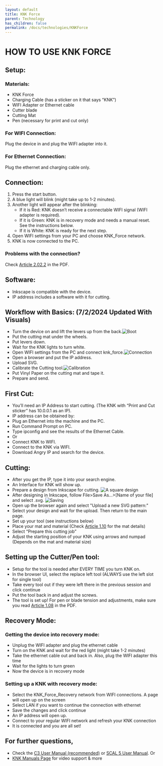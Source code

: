 ```yaml
---
layout: default
title: KNK Force
parent: Technology
has_children: false
permalink: /docs/technologies/KNKForce
---
```


# HOW TO USE KNK FORCE
  
 ## Setup:

 ### Materials:
   - KNK Force
   - Charging Cable (has a sticker on it that says “KNK”)
   - WIFI Adapter or Ethernet cable 
   - Cutter blade
   - Cutting Mat
   - Pen (necessary for print and cut only)

 ### For WIFI Connection:
 Plug the device in and plug the WIFI adapter into it.

 ### For Ethernet Connection:
 Plug the ethernet and charging cable only.

 ## Connection:
   1. Press the start button.
   2. A blue light will blink (might take up to 1-2 minutes).
   3. Another light will appear after the blinking:
      - If it is Red: KNK doesn’t receive a connectable WIFI signal (WIFI adapter is required).
      - If it is Green: KNK is in recovery mode and needs a manual reset. See the instructions below.
      - If it is White: KNK is ready for the next step.
   4. Open WIFI settings from your PC and choose KNK_Force network.
   5. KNK is now connected to the PC.

 ### Problems with the connection?
 Check [Article 2.02.2](https://www.iloveknk.com/0um/Force-with-C3/KNKForce-with-C3-UM.pdf) in the PDF.

 ## Software:
   - Inkscape is compatible with the device.
   - IP address includes a software with it for cutting.


 ## Workflow with Basics: (7/2/2024 Updated With Visuals)

   - Turn the device on and lift the levers up from the back.![Boot](/assets/images/KNKF_1.jpg)
   - Put the cutting mat under the wheels.
   - Put levers down.
   - Wait for the KNK lights to turn white.
   - Open WIFI settings from the PC and connect knk_force.![Connection](/assets/images/KNKF_2.jpg)
   - Open a browser and put the IP address.
   - Upload SVG.
   - Calibrate the Cutting tool.![Calibration](/assets/images/KNKF_3.jpg)
   - Put Vinyl Paper on the cutting mat and tape it.
   - Prepare and send.

 ## First Cut:
   - You’ll need an IP Address to start cutting. (The KNK with “Print and Cut sticker” has 10.0.0.1 as an IP).
   - IP address can be obtained by:
   - Plug an Ethernet into the machine and the PC.
   - Run Command Prompt on PC.
   - Type ipconfig and see the results of the Ethernet Cable.
   - Or
   - Connect KNK to WIFI.
   - Connect to the KNK via WIFI.
   - Download Angry IP and search for the device.
 ## Cutting:
   - After you get the IP, type it into your search engine.
   - An Interface for KNK will show up.
   - Prepare a design from Inkscape for cutting.
       ![A square design](SquareKNK.png)
   - After designing in Inkscape, follow File>Save As…>[Name of your file] and select .svg.
       ![Saving](FileSaveKNK.png)
   - Open up the browser again and select "Upload a new SVG pattern:" 
   - Select your design and wait for the upload. Then return to the main page.
   - Set up your tool (see instructions below)
   - Place your mat and material (Check [Article 1.10](https://www.iloveknk.com/0um/Force-with-C3/KNKForce-with-C3-UM.pdf) for the mat details)
   - Select “Prepare this cutting job”
   - Adjust the starting position of your KNK using arrows and numpad (Depends on the mat and material size) 


 ## Setting up the Cutter/Pen tool:
   - Setup for the tool is needed after EVERY TIME you turn KNK on.
   - In the browser UI, select the replace left tool (ALWAYS use the left slot for single tool)
   - Take every tool out if they were left there in the previous session and click continue
   - Put the tool back in and adjust the screws. 
   - The tool is set up! For pen or blade tension and adjustments, make sure you read [Article 1.08](https://www.iloveknk.com/0um/Force-with-C3/KNKForce-with-C3-UM.pdf) in the PDF.

 ## Recovery Mode:
   
   ### Getting the device into recovery mode:
    
   * Unplug the WIFI adapter and plug the ethernet cable
   * Turn on the KNK and wait for the red light (might take 1-2 minutes)
   * Take the ethernet cable out and back in. Also, plug the WIFI adapter this time
   * Wait for the lights to turn green
   * Now the device is in recovery mode

  ### Setting up a KNK with recovery mode:

   * Select the KNK_Force_Recovery network from WIFI connections. A page will open up on the screen
   * Select LAN if you want to continue the connection with ethernet
   * Save the changes and click continue
   * An IP address will open up.
   * Connect to your regular WIFI network and refresh your KNK connection
   * It is connected and you are all set!

 ## For further questions,
   * Check the [C3 User Manual (recommended)](https://www.iloveknk.com/0um/Force-with-C3/KNKForce-with-C3-UM.pdf) or [SCAL 5 User Manual](https://www.iloveknk.com/0um/Force-with-SCAL5/KNKForce-with-SCAL5-UM.pdf).
   Or 
   * [KNK Manuals Page](https://www.iloveknk.com/support/knk-force-support-page/) for video support & more







  

 



  